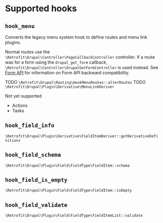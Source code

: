 # Supported hooks

## `hook_menu`

Converts the legacy menu system hook to define routes and menu link plugins.

Normal routes use the `\Retrofit\Drupal\Controller\PageCallbackController` controller. If a route was for a form using 
the `drupal_get_form` callback, `\Retrofit\Drupal\Controller\DrupalGetFormController` is used instead. See [Form API](supported-apis.md#form-api) 
for information on Form API backward compatibility.

TODO `\Retrofit\Drupal\Routing\HookMenuRoutes::alterRoutes`
TODO `\Retrofit\Drupal\Plugin\Derivative\MenuLinkDeriver`

Not yet supported
- Actions
- Tasks

## `hook_field_info`

`\Retrofit\Drupal\Plugin\Derivative\FieldItemDeriver::getDerivativeDefinitions`

## `hook_field_schema`

`\Retrofit\Drupal\Plugin\Field\FieldType\FieldItem::schema`

## `hook_field_is_empty`

`\Retrofit\Drupal\Plugin\Field\FieldType\FieldItem::isEmpty`

## `hook_field_validate`

`\Retrofit\Drupal\Plugin\Field\FieldType\FieldItemList::validate`
